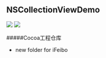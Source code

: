 ## NSCollectionViewDemo
![](https://img.shields.io/badge/Platform-MacOSX-red.svg)
![](https://img.shields.io/badge/Language-swift4.0-orange.svg)

#####Cocoa工程仓库

* new folder for iFeibo
